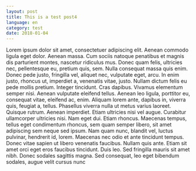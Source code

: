 ```yaml
---
layout: post
title: This is a test post4
language: en
category: test
date: 2018-01-04
---
```


Lorem ipsum dolor sit amet, consectetuer adipiscing elit. Aenean commodo ligula eget dolor. Aenean massa. Cum sociis natoque penatibus et magnis dis parturient montes, nascetur ridiculus mus. Donec quam felis, ultricies nec, pellentesque eu, pretium quis, sem. Nulla consequat massa quis enim. Donec pede justo, fringilla vel, aliquet nec, vulputate eget, arcu. In enim justo, rhoncus ut, imperdiet a, venenatis vitae, justo. Nullam dictum felis eu pede mollis pretium. Integer tincidunt. Cras dapibus. Vivamus elementum semper nisi. Aenean vulputate eleifend tellus. Aenean leo ligula, porttitor eu, consequat vitae, eleifend ac, enim. Aliquam lorem ante, dapibus in, viverra quis, feugiat a, tellus. Phasellus viverra nulla ut metus varius laoreet. Quisque rutrum. Aenean imperdiet. Etiam ultricies nisi vel augue. Curabitur ullamcorper ultricies nisi. Nam eget dui. Etiam rhoncus. Maecenas tempus, tellus eget condimentum rhoncus, sem quam semper libero, sit amet adipiscing sem neque sed ipsum. Nam quam nunc, blandit vel, luctus pulvinar, hendrerit id, lorem. Maecenas nec odio et ante tincidunt tempus. Donec vitae sapien ut libero venenatis faucibus. Nullam quis ante. Etiam sit amet orci eget eros faucibus tincidunt. Duis leo. Sed fringilla mauris sit amet nibh. Donec sodales sagittis magna. Sed consequat, leo eget bibendum sodales, augue velit cursus nunc
